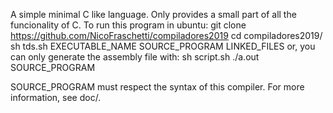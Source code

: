 A simple minimal C like language. Only provides a small part of all the funcionality of C.
To run this program in ubuntu:
  git clone https://github.com/NicoFraschetti/compiladores2019
  cd compiladores2019/
  sh tds.sh EXECUTABLE_NAME SOURCE_PROGRAM LINKED_FILES
  or, you can only generate the assembly file with:
  sh script.sh
  ./a.out SOURCE_PROGRAM
  
  SOURCE_PROGRAM must respect the syntax of this compiler. For more information, see doc/.
